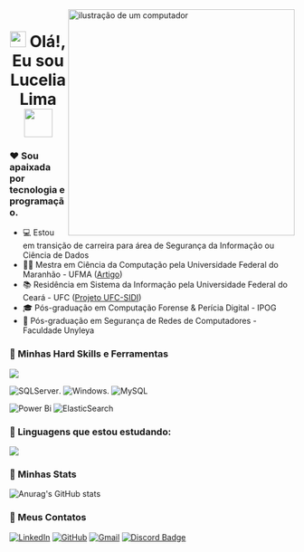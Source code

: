 <img src="https://raw.githubusercontent.com/MicaelliMedeiros/micaellimedeiros/master/image/computer-illustration.png" alt="ilustração de um computador" min-width="400px" max-width="400px" width="400px" align="right">



<h1 align="center">
<img src="https://media.giphy.com/media/hvRJCLFzcasrR4ia7z/giphy.gif" width="28">
Olá!, Eu sou Lucelia Lima<img src="https://media.giphy.com/media/kMbO7PDtEDB3nebirI/giphy.gif" width="50">
</h1>


### ❤️ Sou apaixada por tecnologia e programação.

- 💻 Estou em transição de carreira para área de Segurança da Informação ou Ciência de Dados
- 👩‍🎓 Mestra em Ciência da Computação pela Universidade Federal do Maranhão - UFMA ([Artigo](https://sol.sbc.org.br/index.php/sbsi_estendido/article/view/21602))
 - 📚 Residência em Sistema da Informação pela Universidade Federal do Ceará - UFC ([Projeto UFC-SIDI](https://github.com/Projeto-UFC-SiDi/projeto-ufc-sidi))
 - 🎓 Pós-graduação em Computação Forense & Perícia Digital - IPOG
 - 📒 Pós-graduação em Segurança de Redes de Computadores - Faculdade Unyleya


### 🚀 Minhas Hard Skills e Ferramentas

<p align="left">
  <a href="https://skillicons.dev">
    <img src="https://skillicons.dev/icons?i=python,git,aws,github,linux,powershell,vscode" />
  </a>
</p>

![SQLServer](https://img.shields.io/badge/SQLServer-%23DB2A20.svg?style=flat-square&labelColor=%23414141&logo=microsoftsqlserver&logoColor=white).
![Windows](https://img.shields.io/badge/Windows-000?style=for-the-badge&logo=windows&logoColor=2CA5E0).
![MySQL](https://img.shields.io/badge/MySQL-00000F?style=for-the-badge&logo=mysql&logoColor=white)


![Power Bi](https://img.shields.io/badge/power_bi-F2C811?style=for-the-badge&logo=powerbi&logoColor=black)
![ElasticSearch](https://img.shields.io/badge/-ElasticSearch-005571?style=for-the-badge&logo=elasticsearch)
          
### 📕 Linguagens que estou estudando:

<p align="left">
  <a href="https://skillicons.dev">
    <img src="https://skillicons.dev/icons?i=javascript,java,r,mongodb" />
  </a>
</p>
          
          
  
### 📌 Minhas Stats
![Anurag's GitHub stats](https://github-readme-stats.vercel.app/api?username=LuceliaLima&show_icons=true&theme=radical)



### 📱 Meus Contatos

[![LinkedIn](https://img.shields.io/badge/LinkedIn-0077B5?style=for-the-badge&logo=linkedin&logoColor=white)](https://www.linkedin.com/in/lucelialima/)
[![GitHub](https://img.shields.io/badge/GitHub-000?style=for-the-badge&logo=github&logoColor=30A3DC)](https://github.com/LuceliaLima)
[![Gmail](https://img.shields.io/badge/-celia.lsouza@gmail.com-c14438?style=flat-square&logo=Gmail&logoColor=white&link=mailto:celia.lsouza@gmail.com)](mailto:celia.lsouza@gmail.com)
[![Discord Badge](https://img.shields.io/badge/Discord-5865F2?style=for-the-badge&logo=discord&logoColor=white)](https://discord.gg/975867179989889054)





<!--
**LuceliaLima/LuceliaLima** is a ✨ _special_ ✨ repository because its `README.md` (this file) appears on your GitHub profile.

Here are some ideas to get you started:

- 🔭 I’m currently working on ...
- 🌱 I’m currently learning ...
- 👯 I’m looking to collaborate on ...
- 🤔 I’m looking for help with ...
- 💬 Ask me about ...
- 📫 How to reach me: ...
- 😄 Pronouns: ...
- ⚡ Fun fact: ...
-->

